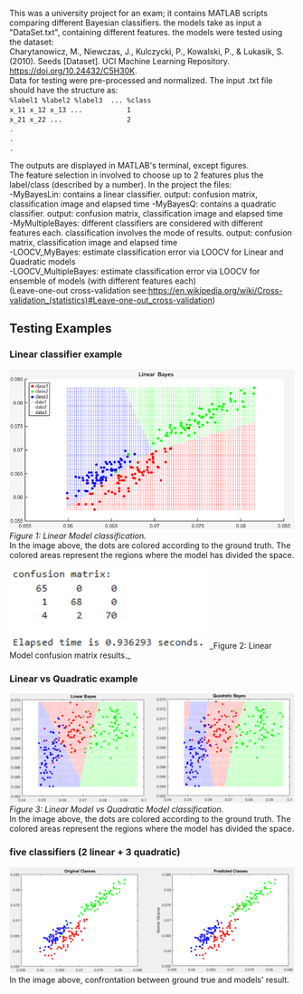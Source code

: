 This was a university project for an exam; it contains MATLAB scripts comparing different Bayesian classifiers.
the models take as input a "DataSet.txt", containing different features.
the models were tested using the dataset:    
Charytanowicz, M., Niewczas, J., Kulczycki, P., Kowalski, P., & Lukasik, S. (2010). Seeds [Dataset]. UCI Machine Learning Repository. https://doi.org/10.24432/C5H30K.  
Data for testing were pre-processed and normalized. The input .txt file should have the structure as:   
`%label1 %label2 %label3  ... %class`  
`x_11 x_12 x_13 ...           1`   
`x_21 x_22 ...                2`  
`.`  
`.`  
`.`   

The outputs are displayed in MATLAB's terminal, except figures.   
The feature selection in involved to choose up to 2 features plus the label/class (described by a number).
In the project the files:  
-MyBayesLin: contains a linear classifier. output: confusion matrix, classification image and elapsed time
-MyBayesQ:   contains a quadratic classifier. output: confusion matrix, classification image and elapsed time  
-MyMultipleBayes: different classifiers are considered with different features each. classification involves the mode of results. output: confusion matrix, classification image and elapsed time  
-LOOCV_MyBayes: estimate classification error via LOOCV for Linear and Quadratic models  
-LOOCV_MultipleBayes: estimate classification error via LOOCV for ensemble of models (with different features each)  
(Leave-one-out cross-validation see:https://en.wikipedia.org/wiki/Cross-validation_(statistics)#Leave-one-out_cross-validation)    




## Testing Examples

### Linear classifier example
![Linear model](images/linearB.png)  
_Figure 1: Linear Model classification._    
In the image above, the dots are colored according to the ground truth. The colored areas represent the regions where the model has divided the space.<br>   

<img src="images/confmat.png" width="350" alt="Classifier 1 result"/>   
_Figure 2: Linear Model confusion matrix results._    

### Linear vs Quadratic example
![Linear vs Quadratic models](images/linearquad.png)  
_Figure 3: Linear Model vs Quadratic Model classification._    
In the image above, the dots are colored according to the ground truth. The colored areas represent the regions where the model has divided the space.  

### five classifiers (2 linear + 3 quadratic)  
![Linear vs Quadratic models](images/multi.png)  
In the image above, confrontation between ground true and models' result.  







